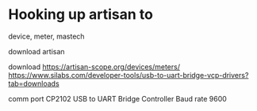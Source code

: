 # Hooking up artisan to 
device, meter, mastech

download artisan

download 
https://artisan-scope.org/devices/meters/
https://www.silabs.com/developer-tools/usb-to-uart-bridge-vcp-drivers?tab=downloads


comm port CP2102 USB to UART Bridge Controller
Baud rate 9600


